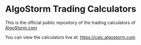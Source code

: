 # AlgoStorm Trading Calculators

This is the official public repository of the trading calculators of [AlgoStorm.com](https://algostorm.com)

You can view the calculators live at: https://calc.algostorm.com
